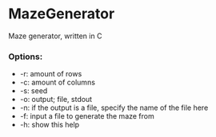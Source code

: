 # MazeGenerator
Maze generator, written in C

### Options:
- -r: amount of rows
- -c: amount of columns
- -s: seed
- -o: output; file, stdout
- -n: if the output is a file, specify the name of the file here
- -f: input a file to generate the maze from
- -h: show this help
